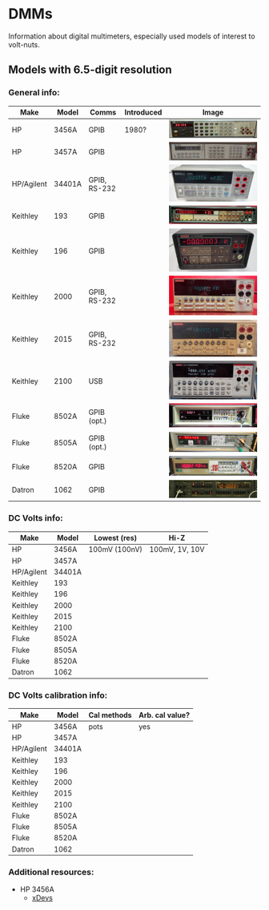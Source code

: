 # DMMs

Information about digital multimeters, especially used models of interest to volt-nuts.

## Models with 6.5-digit resolution

### General info:

| Make | Model | Comms | Introduced | Image |
|---|---|---|---|---|
| HP | 3456A | GPIB | 1980? | ![](media/hp-3456a.jpg) |
| HP | 3457A | GPIB | | ![](media/hp-3457a.jpg) |
| HP/Agilent | 34401A | GPIB, RS-232 | | ![](media/hp-34401a.jpg) |
| Keithley | 193 | GPIB | | ![](media/keithley-193.jpg) |
| Keithley | 196 | GPIB | | ![](media/keithley-196.jpg) |
| Keithley | 2000 | GPIB, RS-232 | | ![](media/keithley-2000.jpg) |
| Keithley | 2015 | GPIB, RS-232 | | ![](media/keithley-2015.jpg) |
| Keithley | 2100 | USB | | ![](media/keithley-2100.jpg) |
| Fluke | 8502A | GPIB (opt.) | | ![](media/fluke-8502a.jpg) |
| Fluke | 8505A | GPIB (opt.) | | ![](media/fluke-8505a.jpg) |
| Fluke | 8520A | GPIB | | ![](media/fluke-8520a.jpg) |
| Datron | 1062 | GPIB | | ![](media/datron-1062.jpg) |

### DC Volts info:

| Make | Model | Lowest (res) | Hi-Z |
|---|---|---|---|
| HP | 3456A | 100mV (100nV) | 100mV, 1V, 10V |
| HP | 3457A | | |
| HP/Agilent | 34401A | | |
| Keithley | 193 | | |
| Keithley | 196 | | |
| Keithley | 2000 | | |
| Keithley | 2015 | | |
| Keithley | 2100 | | |
| Fluke | 8502A | | |
| Fluke | 8505A | | |
| Fluke | 8520A | | |
| Datron | 1062 | | |

### DC Volts calibration info:

| Make | Model | Cal methods | Arb. cal value? |
|---|---|---|---|
| HP | 3456A | pots | yes |
| HP | 3457A | | |
| HP/Agilent | 34401A | | |
| Keithley | 193 | | |
| Keithley | 196 | | |
| Keithley | 2000 | | |
| Keithley | 2015 | | |
| Keithley | 2100 | | |
| Fluke | 8502A | | |
| Fluke | 8505A | | |
| Fluke | 8520A | | |
| Datron | 1062 | | |

### Additional resources:

- HP 3456A
  - [xDevs](https://xdevs.com/fix/hp3456a/)
